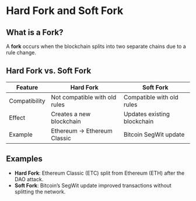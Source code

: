 # Hard Fork and Soft Fork

## What is a Fork?  
A **fork** occurs when the blockchain splits into two separate chains due to a rule change.

## Hard Fork vs. Soft Fork  
| Feature       | Hard Fork                          | Soft Fork                     |
|--------------|-----------------------------------|------------------------------|
| Compatibility | Not compatible with old rules    | Compatible with old rules    |
| Effect       | Creates a new blockchain         | Updates existing blockchain  |
| Example      | Ethereum → Ethereum Classic      | Bitcoin SegWit update        |

## Examples  
- **Hard Fork**: Ethereum Classic (ETC) split from Ethereum (ETH) after the DAO attack.  
- **Soft Fork**: Bitcoin’s SegWit update improved transactions without splitting the network.  
